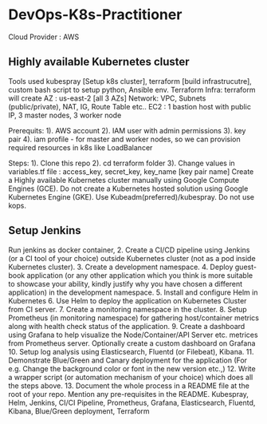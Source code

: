 # DevOps-K8s-Practitioner

Cloud Provider : AWS

Highly available Kubernetes cluster
-----------------------------------
Tools used kubespray [Setup k8s cluster], terraform [build infrastrucutre], custom bash script to setup python, Ansible env.
Terraform Infra: terraform will create
  AZ : us-east-2 [all 3 AZs]
  Network: VPC, Subnets (public/private), NAT, IG, Route Table etc..
  EC2 : 1 bastion host with public IP, 3 master nodes, 3 worker node

Prerequits:
  1). AWS account
  2). IAM user with admin permissions
  3). key pair
  4). iam profile - for master and worker nodes, so we can provision required resources in k8s like LoadBalancer
  
Steps:
 1). Clone this repo
 2). cd terraform folder 
 3). Change values in variables.tf file : access_key, secret_key, key_name [key pair name]
Create a Highly available Kubernetes cluster manually using Google Compute Engines (GCE). Do not create
a Kubernetes hosted solution using Google Kubernetes Engine (GKE). Use Kubeadm(preferred)/kubespray.
Do not use kops.

Setup Jenkins
-------------
Run jenkins as docker container, 
2. Create a CI/CD pipeline using Jenkins (or a CI tool of your choice) outside Kubernetes cluster (not as a pod
inside Kubernetes cluster).
3. Create a development namespace.
4. Deploy guest-book application (or any other application which you think is more suitable to showcase your
ability, kindly justify why you have chosen a different application) in the development namespace.
5. Install and configure Helm in Kubernetes
6. Use Helm to deploy the application on Kubernetes Cluster from CI server.
7. Create a monitoring namespace in the cluster.
8. Setup Prometheus (in monitoring namespace) for gathering host/container metrics along with health
check status of the application.
9. Create a dashboard using Grafana to help visualize the Node/Container/API Server etc. metrices from
Prometheus server. Optionally create a custom dashboard on Grafana
10. Setup log analysis using Elasticsearch, Fluentd (or Filebeat), Kibana.
11. Demonstrate Blue/Green and Canary deployment for the application (For e.g. Change the background
color or font in the new version etc.,)
12. Write a wrapper script (or automation mechanism of your choice) which does all the steps above.
13. Document the whole process in a README file at the root of your repo. Mention any pre-requisites in the
README.
Kubespray, Helm, Jenkins, CI/CI Pipeline, Prometheus, Grafana, Elasticsearch, Fluentd, Kibana, Blue/Green deployment, Terraform
